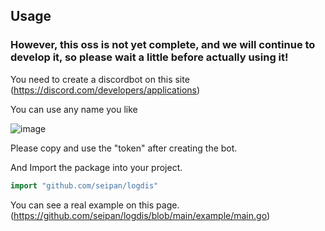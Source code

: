 ## Usage

### However, this oss is not yet complete, and we will continue to develop it, so please wait a little before actually using it!

You need to create a discordbot on this site (https://discord.com/developers/applications)

You can use any name you like

![image](https://user-images.githubusercontent.com/88176012/221624045-dacde7e1-f2fd-491e-90f0-c7188563b714.png)

Please copy and use the "token" after creating the bot.

And Import the package into your project.

```go
import "github.com/seipan/logdis"
```

You can see a real example on this page. (https://github.com/seipan/logdis/blob/main/example/main.go)
